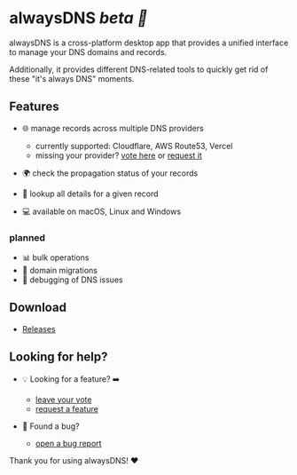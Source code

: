 # alwaysDNS _beta 🚧_

alwaysDNS is a cross-platform desktop app that provides a unified interface to manage your DNS domains and records.

Additionally, it provides different DNS-related tools to quickly get rid of these "it's always DNS" moments.

## Features

- 🌐 manage records across multiple DNS providers

  - currently supported: Cloudflare, AWS Route53, Vercel
  - missing your provider? [vote here](https://github.com/alwaysdns-app/alwaysdns/issues?q=is%3Aopen+is%3Aissue+label%3Anew-provider) or [request it](https://github.com/alwaysdns-app/alwaysdns/issues/new?assignees=&labels=enhancement%2Cnew-provider&projects=&template=new-provider.yml&title=new+DNS+provider+-+)

- 🌍 check the propagation status of your records
- 🔎 lookup all details for a given record
- 💻 available on macOS, Linux and Windows

### planned

- 📊 bulk operations
- 🚚 domain migrations
- 🧩 debugging of DNS issues

## Download

- [Releases](https://github.com/alwaysdns-app/alwaysdns/releases)

## Looking for help?

- 💡 Looking for a feature? ➡️

  - [leave your vote](https://github.com/alwaysdns-app/alwaysdns/issues?q=is%3Aopen+is%3Aissue+label%3Aenhancement)
  - [request a feature](https://github.com/alwaysdns-app/alwaysdns/issues/new?assignees=&labels=enhancement&projects=&template=feature-request.yml)

- 🐞 Found a bug?
  - [open a bug report](https://github.com/alwaysdns-app/alwaysdns/issues/new?assignees=&labels=bug&projects=&template=bug-report.yml)

Thank you for using alwaysDNS! ❤️
